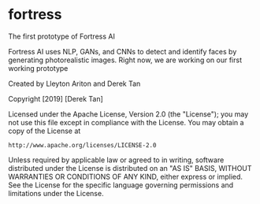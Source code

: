 # fortress
The first prototype of Fortress AI

Fortress AI uses NLP, GANs, and CNNs to detect and identify faces by generating photorealistic images. Right now, we are working on our first working prototype

Created by Lleyton Ariton and Derek Tan

Copyright [2019] [Derek Tan]

Licensed under the Apache License, Version 2.0 (the "License");
you may not use this file except in compliance with the License.
You may obtain a copy of the License at

    http://www.apache.org/licenses/LICENSE-2.0

Unless required by applicable law or agreed to in writing, software
distributed under the License is distributed on an "AS IS" BASIS,
WITHOUT WARRANTIES OR CONDITIONS OF ANY KIND, either express or implied.
See the License for the specific language governing permissions and
limitations under the License.
